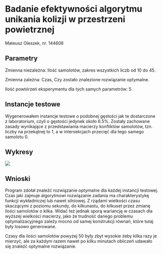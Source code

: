 # Badanie efektywności algorytmu unikania kolizji w przestrzeni powietrznej
Mateusz Oleszek, nr. 144608

## Parametry
Zmienna niezależna:
Ilość samolotów, zakres wszystkich liczb od 10 do 45.

Zmienna zależna:
Czas, Czy zostało znalezione rozwiązanie optymalne.


Ilość powtórzeń eksperymentu dla tych samych parametrów: 5

## Instancje testowe
Wygenerowałem instancje testowe o podobnej gęstości jak te dostarczone z laboratorium, czyli o gęstości jedynek około 6.5%. Zostały zachowane zasady wynikające z przedstawiania macierzy konfliktów samolotów, tzn. liczby na przekątnej to 1, a w intersekcjach przecięć dla tego samego samolotu 0.

## Wykresy

![](F:\Programowanie\Studia\Geografia\CrashingPlanes\Images\Screenshot_6190_EXCEL-2023_05_30-01_26.png)

## Wnioski

Program zdołał znaleźć rozwiązanie optymalne dla każdej instancji testowej. Czas jaki zajmuje algorytmowi rozwiązanie zadania ma charakterystykę funkcji wykładniczej lub nawet silniowej. Z rządami wielkości czasu skaczącymi z poziomu sekundy, do kilkunastu, do kilkuset przez zmianę ilości samolotów o kilka. Widać też jednak sporą wariancję w czasach dla wyższej wielkości macierzy, jako że trudność danego problemu optymalizacyjnego zależy mocno od samej konstrukcji równań, które tutaj były losowo generowane.

Czasy dla ilości samolotów powyżej 50 były zbyt wysokie żeby kilka razy je mierzyć, ale za każdym razem nawet po kilku minutach obliczeń udawało się znaleźć optymalne rozwiązanie.
